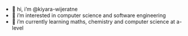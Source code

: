 - 👋 hi, i’m @kiyara-wijeratne
- 👀 i’m interested in computer science and software engineering
- 🌱 i’m currently learning maths, chemistry and computer science at a-level

<!---
kiyara-wijeratne/kiyara-wijeratne is a ✨ special ✨ repository because its `README.md` (this file) appears on your GitHub profile.
You can click the Preview link to take a look at your changes.
--->
